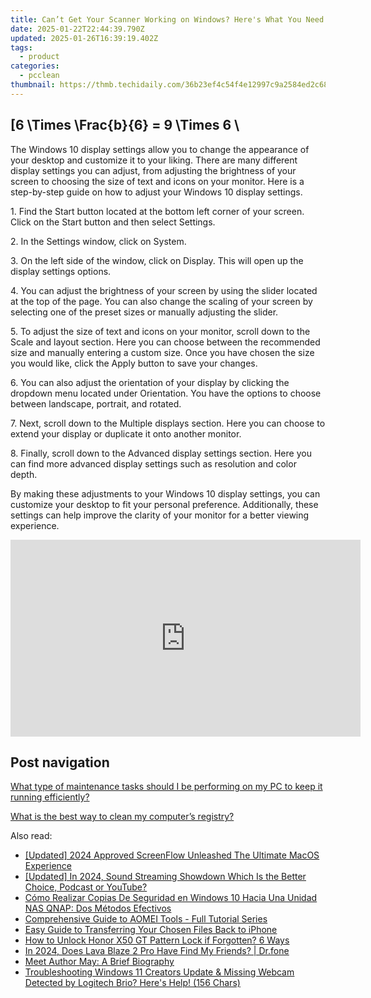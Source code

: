 ```yaml
---
title: Can’t Get Your Scanner Working on Windows? Here's What You Need to Know (YL Software Guide)
date: 2025-01-22T22:44:39.790Z
updated: 2025-01-26T16:39:19.402Z
tags:
  - product
categories:
  - pcclean
thumbnail: https://thmb.techidaily.com/36b23ef4c54f4e12997c9a2584ed2c68d00394366c249b53e078e95dee6e414c.jpg
---
```


## \[6 \Times \Frac{b}{6} = 9 \Times 6 \

The Windows 10 display settings allow you to change the appearance of your desktop and customize it to your liking. There are many different display settings you can adjust, from adjusting the brightness of your screen to choosing the size of text and icons on your monitor. Here is a step-by-step guide on how to adjust your Windows 10 display settings. 

1\. Find the Start button located at the bottom left corner of your screen. Click on the Start button and then select Settings.

2\. In the Settings window, click on System.

3\. On the left side of the window, click on Display. This will open up the display settings options. 

4\. You can adjust the brightness of your screen by using the slider located at the top of the page. You can also change the scaling of your screen by selecting one of the preset sizes or manually adjusting the slider.

5\. To adjust the size of text and icons on your monitor, scroll down to the Scale and layout section. Here you can choose between the recommended size and manually entering a custom size. Once you have chosen the size you would like, click the Apply button to save your changes.

6\. You can also adjust the orientation of your display by clicking the dropdown menu located under Orientation. You have the options to choose between landscape, portrait, and rotated.

7\. Next, scroll down to the Multiple displays section. Here you can choose to extend your display or duplicate it onto another monitor.

8\. Finally, scroll down to the Advanced display settings section. Here you can find more advanced display settings such as resolution and color depth. 

By making these adjustments to your Windows 10 display settings, you can customize your desktop to fit your personal preference. Additionally, these settings can help improve the clarity of your monitor for a better viewing experience.

<!-- affiliate ads begin -->
<iframe width="560" height="315" src="https://www.youtube.com/embed/d-COuhPT5mk?si=wLZU6jkkAdJuAn6h" title="YouTube video player" frameborder="0" allow="accelerometer; autoplay; clipboard-write; encrypted-media; gyroscope; picture-in-picture; web-share" referrerpolicy="strict-origin-when-cross-origin" allowfullscreen></iframe>
<!-- affiliate ads end -->

## Post navigation

[What type of maintenance tasks should I be performing on my PC to keep it running efficiently?](https://tools.techidaily.com/pcclean/products/)

[What is the best way to clean my computer’s registry?](https://tools.techidaily.com/pcclean/products/)

<ins class="adsbygoogle"
     style="display:block"
     data-ad-format="autorelaxed"
     data-ad-client="ca-pub-7571918770474297"
     data-ad-slot="1223367746"></ins>

<ins class="adsbygoogle"
     style="display:block"
     data-ad-client="ca-pub-7571918770474297"
     data-ad-slot="8358498916"
     data-ad-format="auto"
     data-full-width-responsive="true"></ins>

<span class="atpl-alsoreadstyle">Also read:</span>
<div><ul>
<li><a href="https://screen-activity-recording.techidaily.com/updated-2024-approved-screenflow-unleashed-the-ultimate-macos-experience/"><u>[Updated] 2024 Approved ScreenFlow Unleashed The Ultimate MacOS Experience</u></a></li>
<li><a href="https://article-files.techidaily.com/updated-in-2024-sound-streaming-showdown-which-is-the-better-choice-podcast-or-youtube/"><u>[Updated] In 2024, Sound Streaming Showdown Which Is the Better Choice, Podcast or YouTube?</u></a></li>
<li><a href="https://win-cloud.techidaily.com/como-realizar-copias-de-seguridad-en-windows-10-hacia-una-unidad-nas-qnap-dos-metodos-efectivos/"><u>Cómo Realizar Copias De Seguridad en Windows 10 Hacia Una Unidad NAS QNAP: Dos Métodos Efectivos</u></a></li>
<li><a href="https://win-cloud.techidaily.com/comprehensive-guide-to-aomei-tools-full-tutorial-series/"><u>Comprehensive Guide to AOMEI Tools - Full Tutorial Series</u></a></li>
<li><a href="https://win-cloud.techidaily.com/easy-guide-to-transferring-your-chosen-files-back-to-iphone/"><u>Easy Guide to Transferring Your Chosen Files Back to iPhone</u></a></li>
<li><a href="https://unlock-android.techidaily.com/how-to-unlock-honor-x50-gt-pattern-lock-if-forgotten-6-ways-by-drfone-android/"><u>How to Unlock Honor X50 GT Pattern Lock if Forgotten? 6 Ways</u></a></li>
<li><a href="https://location-social.techidaily.com/in-2024-does-lava-blaze-2-pro-have-find-my-friends-drfone-by-drfone-virtual-android/"><u>In 2024, Does Lava Blaze 2 Pro Have Find My Friends? | Dr.fone</u></a></li>
<li><a href="https://win-cloud.techidaily.com/meet-author-may-a-brief-biography/"><u>Meet Author May: A Brief Biography</u></a></li>
<li><a href="https://driver-error.techidaily.com/troubleshooting-windows-11-creators-update-and-missing-webcam-detected-by-logitech-brio-heres-help-156-chars/"><u>Troubleshooting Windows 11 Creators Update & Missing Webcam Detected by Logitech Brio? Here's Help! (156 Chars)</u></a></li>
</ul></div>

